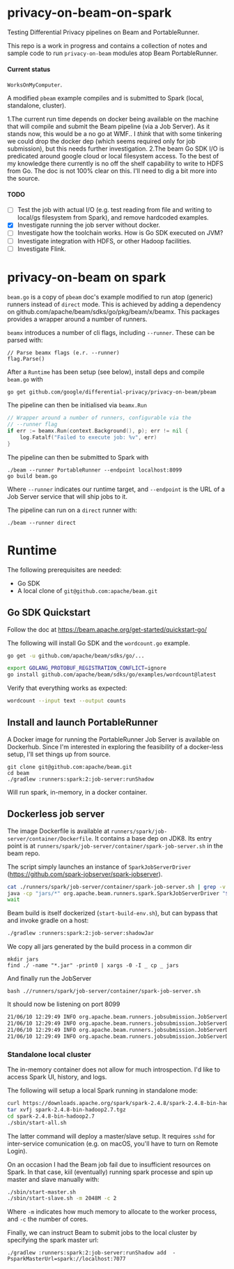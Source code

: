 # privacy-on-beam-on-spark
Testing Differential Privacy pipelines on Beam and PortableRunner.

This repo is a work in progress and contains a collection of notes and sample code to run `privacy-on-beam` modules
atop Beam PortableRunner.

#### Current status

`WorksOnMyComputer`.

A modified `pbeam` example compiles and is submitted to Spark (local, standalone, cluster).

1.The current run time depends on docker being available on the machine that will compile and submit the Beam pipeline (via a Job Server). As it stands now, this would be a no go at WMF.. I *think* that with some tinkering we could drop the docker dep (which seems required only for job submission), but this needs further investigation. 
2.The beam Go SDK I/O is predicated around google cloud or local filesystem access. To the best of my knowledge there currently is no off the shelf capability to write to HDFS from Go. The doc is not 100% clear on this. I'll need to dig a bit more into the source.


#### TODO
 - [ ] Test the job with actual I/O (e.g. test reading from file and writing to local/gs filesystem from Spark), and remove hardcoded examples.
 - [X] Investigate running the job server without docker.
 - [ ] Investigate how the toolchain works. How is Go SDK executed on JVM? 
 - [ ] Investigate integration with HDFS, or other Hadoop facilities.
 - [ ] Investigate Flink.

# privacy-on-beam on spark
`beam.go` is a copy of `pbeam` doc's example modified to run atop (generic) runners instead of `direct` mode.
This is achieved by adding a dependency on github.com/apache/beam/sdks/go/pkg/beam/x/beamx. This packages
provides a wrapper around a number of runners.

`beamx` introduces a number of cli flags, including `--runner`. These can be parsed with:
```
// Parse beamx flags (e.r. --runner)
flag.Parse()
```

After a `Runtime` has been setup (see below), install deps and compile `beam.go` with

```bash
go get github.com/google/differential-privacy/privacy-on-beam/pbeam
```

The pipeline can then be initialised via `beamx.Run`
```go
// Wrapper around a number of runners, configurable via the
// --runner flag
if err := beamx.Run(context.Background(), p); err != nil {
	log.Fatalf("Failed to execute job: %v", err)
}
```

The pipeline can then be submitted to Spark with
```
./beam --runner PortableRunner --endpoint localhost:8099
go build beam.go
```

Where `--runner` indicates our runtime target, and `--endpoint` is the URL of a Job Server service that will ship
jobs to it.

The pipeline can run on a `direct` runner with:
```
./beam --runner direct
```

# Runtime

The following prerequisites are needed:
* Go SDK
* A local clone of `git@github.com:apache/beam.git`

## Go SDK Quickstart 
Follow the doc at https://beam.apache.org/get-started/quickstart-go/

The following will install Go SDK and the `wordcount.go` example.
```bash
go get -u github.com/apache/beam/sdks/go/...

export GOLANG_PROTOBUF_REGISTRATION_CONFLICT=ignore
go install github.com/apache/beam/sdks/go/examples/wordcount@latest
```

Verify that everything works as expected:
```bash
wordcount --input text --output counts
```

## Install and launch PortableRunner

A Docker image for running the PortableRunner Job Server is available on Dockerhub. Since I'm interested in exploring
the feasibility of a docker-less setup, I'll set things up from source.

```
git clone git@github.com:apache/beam.git
cd beam
./gradlew :runners:spark:2:job-server:runShadow
```
Will run spark, in-memory, in a docker container.

## Dockerless job server

The image Dockerfile is available at `runners/spark/job-server/container/Dockerfile`.
It contains a base dep on JDK8. Its entry point is at `runners/spark/job-server/container/spark-job-server.sh` in the beam repo.

The script simply launches an instance of `SparkJobServerDriver` (https://github.com/spark-jobserver/spark-jobserver).
```bash
cat ./runners/spark/job-server/container/spark-job-server.sh | grep -v '#'
java -cp "jars/*" org.apache.beam.runners.spark.SparkJobServerDriver "$@" &
wait
```
Beam build is itself dockerized (`start-build-env.sh`), but can bypass that and invoke gradle on a host:
```bash
./gradlew :runners:spark:2:job-server:shadowJar
```
We copy all jars generated by the build process in a common dir
```
mkdir jars
find ./ -name "*.jar" -print0 | xargs -0 -I _ cp _ jars
```
And finally run the JobServer
```
bash .//runners/spark/job-server/container/spark-job-server.sh
``` 
It should now be listening on port 8099
```bash
21/06/10 12:29:49 INFO org.apache.beam.runners.jobsubmission.JobServerDriver: ArtifactStagingService started on localhost:8098
21/06/10 12:29:49 INFO org.apache.beam.runners.jobsubmission.JobServerDriver: Java ExpansionService started on localhost:8097
21/06/10 12:29:49 INFO org.apache.beam.runners.jobsubmission.JobServerDriver: JobService started on localhost:8099
21/06/10 12:29:49 INFO org.apache.beam.runners.jobsubmission.JobServerDriver: Job server now running, terminate with Ctrl+C
```

### Standalone local cluster
The in-memory container does not allow for much introspection. I'd like to access Spark UI, history, and logs.

The following will setup a local Spark running in standalone mode:

```bash
curl https://downloads.apache.org/spark/spark-2.4.8/spark-2.4.8-bin-hadoop2.7.tgz -o spark-2.4.8-bin-hadoop2.7.tgz
tar xvfj spark-2.4.8-bin-hadoop2.7.tgz
cd spark-2.4.8-bin-hadoop2.7
./sbin/start-all.sh
```
The latter command will deploy a master/slave setup. It requires `sshd` for inter-service comunication (e.g. on macOS, you'll have to turn on Remote Login).

On an occasion I had the Beam job fail due to insufficient resources on Spark. In that case, kiil (eventually) running spark processe and spin up master and slave manually with:
```bash
./sbin/start-master.sh
./sbin/start-slave.sh -m 2048M -c 2
```
Where `-m` indicates how much memory to allocate to the worker process, and `-c` the number of cores.

Finally, we can instruct Beam to submit jobs to the local cluster by specifying the spark master url:
```
./gradlew :runners:spark:2:job-server:runShadow add  -PsparkMasterUrl=spark://localhost:7077 
```

